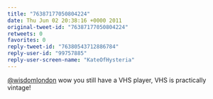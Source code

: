 ```yaml
---
title: "76387177050804224"
date: Thu Jun 02 20:38:16 +0000 2011
original-tweet-id: "76387177050804224"
retweets: 0
favorites: 0
reply-tweet-id: "76380543712886784"
reply-user-id: "99757885"
reply-user-screen-name: "KateOfHysteria"
---
```

<a href="https://twitter.com/wisdomlondon">@wisdomlondon</a> wow you still have a VHS player, VHS is practically vintage!
